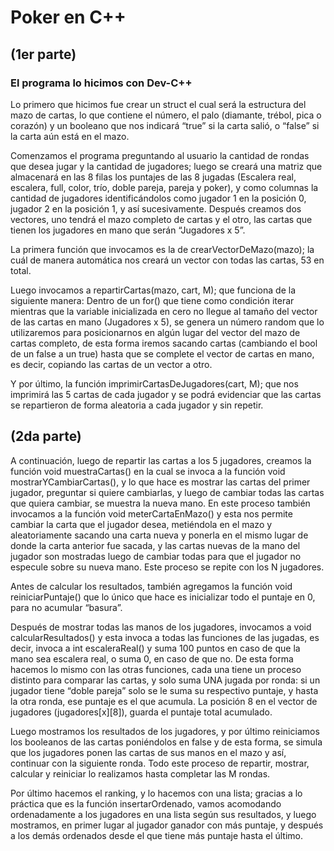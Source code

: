 # Poker en C++
## (1er parte)


### El programa lo hicimos con Dev-C++


Lo primero que hicimos fue crear un struct el cual será la estructura del mazo de cartas, lo que contiene el número, el palo (diamante, trébol, pica o corazón) y un booleano que nos indicará “true” si la carta salió, o “false” si la carta aún está en el mazo.

Comenzamos el programa preguntando al usuario la cantidad de rondas que desea jugar y la cantidad de jugadores; luego se creará una matriz que almacenará en las 8 filas los puntajes de las 8 jugadas (Escalera real, escalera, full, color, trío, doble pareja, pareja y poker), y como columnas la cantidad de jugadores identificándolos como jugador 1 en la posición 0, jugador 2 en la posición 1, y así sucesivamente. Después creamos dos vectores, uno tendrá el mazo completo de cartas y el otro, las cartas que tienen los jugadores en mano que serán “Jugadores x 5”.

La primera función que invocamos es la de crearVectorDeMazo(mazo); la cuál de manera automática nos creará un vector con todas las cartas, 53 en total.

Luego invocamos a repartirCartas(mazo, cart, M); que funciona de la siguiente manera: Dentro de un for() que tiene como condición iterar mientras que la variable inicializada en cero no llegue al tamaño del vector de las cartas en mano (Jugadores x 5), se genera un número random que lo utilizaremos para posicionarnos en algún lugar del vector del mazo de cartas completo, de esta forma iremos sacando cartas (cambiando el bool de un false a un true) hasta que se complete el vector de cartas en mano, es decir, copiando las cartas de un vector a otro.

Y por último, la función imprimirCartasDeJugadores(cart, M); que nos imprimirá las 5 cartas de cada jugador y se podrá evidenciar que las cartas se repartieron de forma aleatoria a cada jugador y sin repetir.
 
 
## (2da parte)

A continuación, luego de repartir las cartas a los 5 jugadores, creamos la función void muestraCartas() en la cual se invoca a la función void mostrarYCambiarCartas(), y lo que hace es mostrar las cartas del primer jugador, preguntar si quiere cambiarlas, y luego de cambiar todas las cartas que quiera cambiar, se muestra la nueva mano. En este proceso también invocamos a la función void meterCartaEnMazo() y esta nos permite cambiar la carta que el jugador desea, metiéndola en el mazo y aleatoriamente sacando una carta nueva y ponerla en el mismo lugar de donde la carta anterior fue sacada, y las cartas nuevas de la mano del jugador son mostradas luego de cambiar todas para que el jugador no especule sobre su nueva mano. Este proceso se repite con los N jugadores.

Antes de calcular los resultados, también agregamos la función void reiniciarPuntaje() que lo único que hace es inicializar todo el puntaje en 0, para no acumular “basura”.

Después de mostrar todas las manos de los jugadores, invocamos a void calcularResultados() y esta invoca a todas las funciones de las jugadas, es decir, invoca a  int escaleraReal() y suma 100 puntos en caso de que la mano sea escalera real, o suma 0, en caso de que no. De esta forma hacemos lo mismo con las otras funciones, cada una tiene un proceso distinto para comparar las cartas,  y solo suma UNA jugada por ronda: si un jugador tiene “doble pareja” solo se le suma su respectivo puntaje, y hasta la otra ronda, ese puntaje es el que acumula. La posición 8 en el vector de jugadores (jugadores[x][8]), guarda el puntaje total acumulado.

Luego mostramos los resultados de los jugadores, y por último reiniciamos los booleanos de las cartas poniéndolos en false y de esta forma, se simula que los jugadores ponen las cartas de sus manos en el mazo y así, continuar con la siguiente ronda. Todo este proceso de repartir, mostrar, calcular y reiniciar lo realizamos hasta completar las M rondas.

Por último hacemos el ranking, y lo hacemos con una lista; gracias a lo práctica que es la función insertarOrdenado, vamos acomodando ordenadamente a los jugadores en una lista según sus resultados, y luego mostramos, en primer lugar al jugador ganador con más puntaje, y después a los demás ordenados desde el que tiene más puntaje hasta el último.



